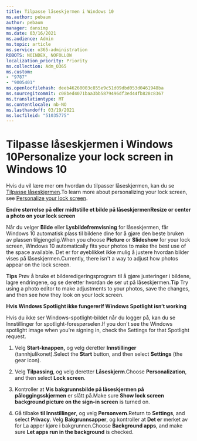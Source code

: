 ```yaml
---
title: Tilpasse låseskjermen i Windows 10
ms.author: pebaum
author: pebaum
manager: dansimp
ms.date: 03/16/2021
ms.audience: Admin
ms.topic: article
ms.service: o365-administration
ROBOTS: NOINDEX, NOFOLLOW
localization_priority: Priority
ms.collection: Adm_O365
ms.custom:
- "9787"
- "9005401"
ms.openlocfilehash: deeb46260003c855e9c51d09dbd053d0461948ba
ms.sourcegitcommit: c08bed4071baa3bb5879496df3ed44fb828c8367
ms.translationtype: MT
ms.contentlocale: nb-NO
ms.lasthandoff: 03/19/2021
ms.locfileid: "51035775"
---
```

# <a name="personalize-your-lock-screen-in-windows-10"></a><span data-ttu-id="0dba4-102">Tilpasse låseskjermen i Windows 10</span><span class="sxs-lookup"><span data-stu-id="0dba4-102">Personalize your lock screen in Windows 10</span></span>

<span data-ttu-id="0dba4-103">Hvis du vil lære mer om hvordan du tilpasser låseskjermen, kan du se [Tilpasse låseskjermen](https://support.microsoft.com/windows/personalize-your-lock-screen-81dab9b0-35cf-887c-84a0-6de8ef72bea0).</span><span class="sxs-lookup"><span data-stu-id="0dba4-103">To learn more about personalizing your lock screen, see [Personalize your lock screen](https://support.microsoft.com/windows/personalize-your-lock-screen-81dab9b0-35cf-887c-84a0-6de8ef72bea0).</span></span>

<span data-ttu-id="0dba4-104">**Endre størrelse på eller midtstille et bilde på låseskjermen**</span><span class="sxs-lookup"><span data-stu-id="0dba4-104">**Resize or center a photo on your lock screen**</span></span>

<span data-ttu-id="0dba4-105">Når du velger **Bilde** eller **Lysbildefremvisning** for låseskjermen, får Windows 10 automatisk plass til bildene dine for å gjøre den beste bruken av plassen tilgjengelig.</span><span class="sxs-lookup"><span data-stu-id="0dba4-105">When you choose **Picture** or **Slideshow** for your lock screen, Windows 10 automatically fits your photos to make the best use of the space available.</span></span> <span data-ttu-id="0dba4-106">Det er for øyeblikket ikke mulig å justere hvordan bilder vises på låseskjermen.</span><span class="sxs-lookup"><span data-stu-id="0dba4-106">Currently, there isn't a way to adjust how photos appear on the lock screen.</span></span>

<span data-ttu-id="0dba4-107">**Tips** Prøv å bruke et bilderedigeringsprogram til å gjøre justeringer i bildene, lagre endringene, og se deretter hvordan de ser ut på låseskjermen.</span><span class="sxs-lookup"><span data-stu-id="0dba4-107">**Tip** Try using a photo editor to make adjustments to your photos, save the changes, and then see how they look on your lock screen.</span></span>

<span data-ttu-id="0dba4-108">**Hvis Windows Spotlight ikke fungerer**</span><span class="sxs-lookup"><span data-stu-id="0dba4-108">**If Windows Spotlight isn’t working**</span></span>

<span data-ttu-id="0dba4-109">Hvis du ikke ser Windows-spotlight-bildet når du logger på, kan du se Innstillinger for spotlight-forespørselen.</span><span class="sxs-lookup"><span data-stu-id="0dba4-109">If you don't see the Windows spotlight image when you're signing in, check the Settings for that Spotlight request.</span></span> 

1. <span data-ttu-id="0dba4-110">Velg **Start-knappen,** og velg deretter **Innstillinger** (tannhjulikonet).</span><span class="sxs-lookup"><span data-stu-id="0dba4-110">Select the **Start** button, and then select **Settings** (the gear icon).</span></span>

1. <span data-ttu-id="0dba4-111">Velg **Tilpassing**, og velg deretter **Låseskjerm**.</span><span class="sxs-lookup"><span data-stu-id="0dba4-111">Choose **Personalization**, and then select **Lock screen**.</span></span>

1. <span data-ttu-id="0dba4-112">Kontroller at **Vis bakgrunnsbilde på låseskjermen på påloggingsskjermen** er slått på.</span><span class="sxs-lookup"><span data-stu-id="0dba4-112">Make sure **Show lock screen background picture on the sign-in screen** is turned on.</span></span>

1. <span data-ttu-id="0dba4-113">Gå tilbake **til Innstillinger**, og velg **Personvern**.</span><span class="sxs-lookup"><span data-stu-id="0dba4-113">Return to **Settings**, and select **Privacy**.</span></span> <span data-ttu-id="0dba4-114">Velg **Bakgrunnsapper**, og kontroller at **Det er** merket av for La apper kjøre i bakgrunnen.</span><span class="sxs-lookup"><span data-stu-id="0dba4-114">Choose **Background apps**, and make sure **Let apps run in the background** is checked.</span></span>